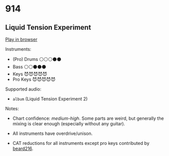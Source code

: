 # 914

## Liquid Tension Experiment


[Play in browser](http://pages.cs.wisc.edu/~tolly/customs/liquid-tension-experiment/914)

Instruments:

  * (Pro) Drums ⚪️⚪️⚪️⚫️⚫️
  * Bass ⚪️⚪️⚫️⚫️⚫️
  * Keys 😈😈😈😈😈
  * Pro Keys 😈😈😈😈😈

Supported audio:

  * `album` (Liquid Tension Experiment 2)

Notes:

  * Chart confidence: *medium-high*. Some parts are weird, but generally the mixing is clear enough (especially without any guitar).

  * All instruments have overdrive/unison.

  * CAT reductions for all instruments except pro keys contributed by [beard216](http://pksage.com/ccc/IPS/index.php?/topic/12749-beard216s-conversions-silence-in-the-snow-full-album-by-trivium-and-proxy-by-tesseract-1125/).

